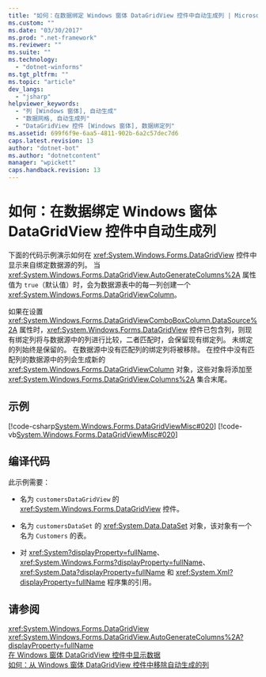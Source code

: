 ```yaml
---
title: "如何：在数据绑定 Windows 窗体 DataGridView 控件中自动生成列 | Microsoft Docs"
ms.custom: ""
ms.date: "03/30/2017"
ms.prod: ".net-framework"
ms.reviewer: ""
ms.suite: ""
ms.technology: 
  - "dotnet-winforms"
ms.tgt_pltfrm: ""
ms.topic: "article"
dev_langs: 
  - "jsharp"
helpviewer_keywords: 
  - "列 [Windows 窗体], 自动生成"
  - "数据网格, 自动生成列"
  - "DataGridView 控件 [Windows 窗体], 数据绑定列"
ms.assetid: 699f6f9e-6aa5-4811-902b-6a2c57dec7d6
caps.latest.revision: 13
author: "dotnet-bot"
ms.author: "dotnetcontent"
manager: "wpickett"
caps.handback.revision: 13
---
```

# 如何：在数据绑定 Windows 窗体 DataGridView 控件中自动生成列
下面的代码示例演示如何在 <xref:System.Windows.Forms.DataGridView> 控件中显示来自绑定数据源的列。  当 <xref:System.Windows.Forms.DataGridView.AutoGenerateColumns%2A> 属性值为 `true`（默认值）时，会为数据源表中的每一列创建一个 <xref:System.Windows.Forms.DataGridViewColumn>。  
  
 如果在设置 <xref:System.Windows.Forms.DataGridViewComboBoxColumn.DataSource%2A> 属性时，<xref:System.Windows.Forms.DataGridView> 控件已包含列，则现有绑定列将与数据源中的列进行比较，二者匹配时，会保留现有绑定列。  未绑定的列始终是保留的。  在数据源中没有匹配列的绑定列将被移除。  在控件中没有匹配列的数据源中的列会生成新的 <xref:System.Windows.Forms.DataGridViewColumn> 对象，这些对象将添加至 <xref:System.Windows.Forms.DataGridView.Columns%2A> 集合末尾。  
  
## 示例  
 [!code-csharp[System.Windows.Forms.DataGridViewMisc#020](../../../../samples/snippets/csharp/VS_Snippets_Winforms/System.Windows.Forms.DataGridViewMisc/CS/datagridviewmisc.cs#020)]
 [!code-vb[System.Windows.Forms.DataGridViewMisc#020](../../../../samples/snippets/visualbasic/VS_Snippets_Winforms/System.Windows.Forms.DataGridViewMisc/VB/datagridviewmisc.vb#020)]  
  
## 编译代码  
 此示例需要：  
  
-   名为 `customersDataGridView` 的 <xref:System.Windows.Forms.DataGridView> 控件。  
  
-   名为 `customersDataSet` 的 <xref:System.Data.DataSet> 对象，该对象有一个名为 `Customers` 的表。  
  
-   对 <xref:System?displayProperty=fullName>、<xref:System.Windows.Forms?displayProperty=fullName>、<xref:System.Data?displayProperty=fullName> 和 <xref:System.Xml?displayProperty=fullName> 程序集的引用。  
  
## 请参阅  
 <xref:System.Windows.Forms.DataGridView>   
 <xref:System.Windows.Forms.DataGridView.AutoGenerateColumns%2A?displayProperty=fullName>   
 [在 Windows 窗体 DataGridView 控件中显示数据](../../../../docs/framework/winforms/controls/displaying-data-in-the-windows-forms-datagridview-control.md)   
 [如何：从 Windows 窗体 DataGridView 控件中移除自动生成的列](../../../../docs/framework/winforms/controls/remove-autogenerated-columns-from-a-wf-datagridview-control.md)